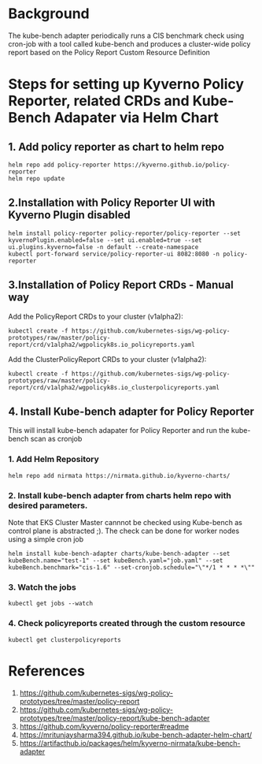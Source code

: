 # Background
The kube-bench adapter periodically runs a CIS benchmark check using cron-job with a tool called kube-bench and produces a cluster-wide policy report based on the Policy Report Custom Resource Definition

# Steps for setting up Kyverno Policy Reporter, related CRDs and Kube-Bench Adapater via Helm Chart

## 1. Add policy reporter as  chart to helm repo
```
helm repo add policy-reporter https://kyverno.github.io/policy-reporter
helm repo update
```

## 2.Installation with Policy Reporter UI with  Kyverno Plugin disabled

```
helm install policy-reporter policy-reporter/policy-reporter --set kyvernoPlugin.enabled=false --set ui.enabled=true --set ui.plugins.kyverno=false -n default --create-namespace
kubectl port-forward service/policy-reporter-ui 8082:8080 -n policy-reporter
```

## 3.Installation of Policy Report CRDs - Manual way

Add the PolicyReport CRDs to your cluster (v1alpha2):

```console
kubectl create -f https://github.com/kubernetes-sigs/wg-policy-prototypes/raw/master/policy-report/crd/v1alpha2/wgpolicyk8s.io_policyreports.yaml
```

Add the ClusterPolicyReport CRDs to your cluster (v1alpha2):

```console
kubectl create -f https://github.com/kubernetes-sigs/wg-policy-prototypes/raw/master/policy-report/crd/v1alpha2/wgpolicyk8s.io_clusterpolicyreports.yaml
```

## 4. Install Kube-bench adapter for Policy Reporter
This will install kube-bench adapater for Policy Reporter and run the kube-bench scan as cronjob

### 1. Add Helm Repository
```console
helm repo add nirmata https://nirmata.github.io/kyverno-charts/

```
### 2. Install kube-bench adapter from charts helm repo with desired parameters.
Note that EKS Cluster Master cannnot be checked using Kube-bench as control plane is abstracted ;). The check can be done for worker nodes using a simple cron job

```console
helm install kube-bench-adapter charts/kube-bench-adapter --set kubeBench.name="test-1" --set kubeBench.yaml="job.yaml" --set kubeBench.benchmark="cis-1.6" --set-cronjob.schedule="\"*/1 * * * *\""
```
### 3. Watch the jobs
```console
kubectl get jobs --watch
```
### 4. Check policyreports created through the custom resource
```console
kubectl get clusterpolicyreports
```

# References
1. https://github.com/kubernetes-sigs/wg-policy-prototypes/tree/master/policy-report
2. https://github.com/kubernetes-sigs/wg-policy-prototypes/tree/master/policy-report/kube-bench-adapter
3. https://github.com/kyverno/policy-reporter#readme
4. https://mritunjaysharma394.github.io/kube-bench-adapter-helm-chart/
5. https://artifacthub.io/packages/helm/kyverno-nirmata/kube-bench-adapter

